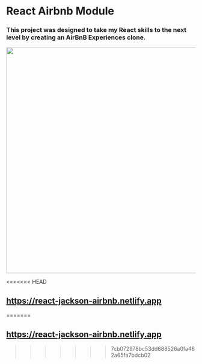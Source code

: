 # React Airbnb Module

### This project was designed to take my React skills to the next level by creating an AirBnB Experiences clone.

<img src="" width="600px" />

<<<<<<< HEAD
## https://react-jackson-airbnb.netlify.app
=======
## https://react-jackson-airbnb.netlify.app
>>>>>>> 7cb072978bc53dd688526a0fa482a65fa7bdcb02
